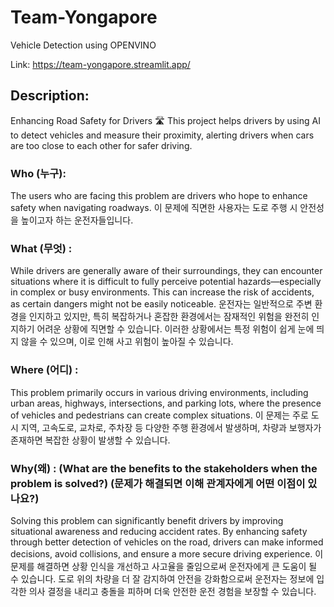 # Team-Yongapore
Vehicle Detection using OPENVINO

Link: https://team-yongapore.streamlit.app/

## Description:
Enhancing Road Safety for Drivers 🛣️
This project helps drivers by using AI to detect vehicles and measure their proximity, alerting drivers when cars are too close to each other for safer driving.

### Who (누구): 
The users who are facing this problem are drivers who hope to enhance safety when navigating roadways.
이 문제에 직면한 사용자는 도로 주행 시 안전성을 높이고자 하는 운전자들입니다.

### What (무엇) : 
While drivers are generally aware of their surroundings, they can encounter situations where it is difficult to fully perceive potential hazards—especially in complex or busy environments. This can increase the risk of accidents, as certain dangers might not be easily noticeable. 
운전자는 일반적으로 주변 환경을 인지하고 있지만, 특히 복잡하거나 혼잡한 환경에서는 잠재적인 위험을 완전히 인지하기 어려운 상황에 직면할 수 있습니다. 이러한 상황에서는 특정 위험이 쉽게 눈에 띄지 않을 수 있으며, 이로 인해 사고 위험이 높아질 수 있습니다. 

### Where (어디) :  
This problem primarily occurs in various driving environments, including urban areas, highways, intersections, and parking lots, where the presence of vehicles and pedestrians can create complex situations. 
이 문제는 주로 도시 지역, 고속도로, 교차로, 주차장 등 다양한 주행 환경에서 발생하며, 차량과 보행자가 존재하면 복잡한 상황이 발생할 수 있습니다. 

### Why(왜) : (What are the benefits to the stakeholders when the problem is solved?) (문제가 해결되면 이해 관계자에게 어떤 이점이 있나요?) 
Solving this problem can significantly benefit drivers by improving situational awareness and reducing accident rates. By enhancing safety through better detection of vehicles on the road, drivers can make informed decisions, avoid collisions, and ensure a more secure driving experience. 
이 문제를 해결하면 상황 인식을 개선하고 사고율을 줄임으로써 운전자에게 큰 도움이 될 수 있습니다. 도로 위의 차량을 더 잘 감지하여 안전을 강화함으로써 운전자는 정보에 입각한 의사 결정을 내리고 충돌을 피하며 더욱 안전한 운전 경험을 보장할 수 있습니다.
